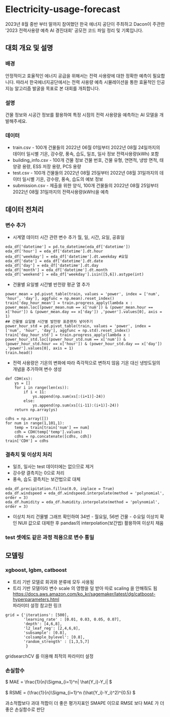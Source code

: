 # Electricity-usage-forecast

2023년 8월 중반 부터 말까지 참여했던 한국 에너지 공단이 주최하고 Dacon이 주관한 '2023 전력사용량 예측 AI 경진대회' 공모전 코드 파일 정리 및 기록입니다. 

## 대회 개요 및 설명

### 배경
안정적이고 효율적인 에너지 공급을 위해서는 전력 사용량에 대한 정확한 예측이 필요합니다.
따라서 한국에너지공단에서는 전력 사용량 예측 시뮬레이션을 통한 효율적인 인공지능 알고리즘 발굴을 목표로 본 대회를 개최합니다.

### 설명
건물 정보와 시공간 정보를 활용하여 특정 시점의 전력 사용량을 예측하는 AI 모델을 개발해주세요.

### 데이터
* train.csv - 100개 건물들의 2022년 06월 01일부터 2022년 08월 24일까지의 데이터
  일시별 기온, 강수량, 풍속, 습도, 일조, 일사 정보
  전력사용량(kWh) 포함
* building_info.csv - 100개 건물 정보
  건물 번호, 건물 유형, 연면적, 냉방 면적, 태양광 용량, ESS 저장 용량, PCS 용량
* test.csv - 100개 건물들의 2022년 08월 25일부터 2022년 08월 31일까지의 데이터
  일시별 기온, 강수량, 풍속, 습도의 예보 정보
* submission.csv - 제출을 위한 양식, 100개 건물들의 2022년 08월 25일부터 2022년 08월 31일까지의 전력사용량(kWh)을 예측

## 데이터 전처리

### 변수 추가
+ 시계열 데이터 시간 관련 변수 추가
  월, 일, 시간, 요일, 공휴일
```
eda_df['datetime'] = pd.to_datetime(eda_df['datetime'])
eda_df['hour'] = eda_df['datetime'].dt.hour
eda_df['weekday'] = eda_df['datetime'].dt.weekday #요일
eda_df['date'] = eda_df['datetime'].dt.date
eda_df['day'] = eda_df['datetime'].dt.day
eda_df['month'] = eda_df['datetime'].dt.month
eda_df['weekend'] = eda_df['weekday'].isin([5,6]).astype(int)
```
+ 건물별 요일별 시간별 반전량 평균 열 추가
```
power_mean = pd.pivot_table(train, values = 'power', index = ['num', 'hour', 'day'], aggfunc = np.mean).reset_index()
train['day_hour_mean'] = train.progress_apply(lambda x : power_mean.loc[(power_mean.num == x['num']) & (power_mean.hour == x['hour']) & (power_mean.day == x['day']) ,'power'].values[0], axis = 1)
## 건물별 요일별 시간별 발전량 표준편차 넣어주기
power_hour_std = pd.pivot_table(train, values = 'power', index = ['num', 'hour', 'day'], aggfunc = np.std).reset_index()
train['day_hour_std'] = train.progress_apply(lambda x : power_hour_std.loc[(power_hour_std.num == x['num']) & (power_hour_std.hour == x['hour']) & (power_hour_std.day == x['day']) ,'power'].values[0], axis = 1)
train.head()
```


+ 전력 사용량은 기온의 변화에 따라 즉각적으로 변하지 않음
  기온 대신 냉방도일의 개념을 추가하여 변수 생성
```
def CDH(xs):
    ys = []
    for i in range(len(xs)):
        if i < 11:
            ys.append(np.sum(xs[:(i+1)]-24))
        else:
            ys.append(np.sum(xs[(i-11):(i+1)]-24))
    return np.array(ys)

cdhs = np.array([])
for num in range(1,101,1):
    temp = train[train['num'] == num]
    cdh = CDH(temp['temp'].values)
    cdhs = np.concatenate([cdhs, cdh])
train['CDH'] = cdhs
```

### 결측치 및 이상치 처리
+ 일조, 일사는 test 데이터에는 없으므로 제거
+ 강수량 결측치는 0으로 처리
+ 풍속, 습도 결측치는 보간법으로 대체
```
eda_df.precipitation.fillna(0.0, inplace = True)
eda_df.windspeed = eda_df.windspeed.interpolate(method = 'polynomial', order = 3)
eda_df.humidity = eda_df.humidity.interpolate(method = 'polynomial', order = 3)
```
+ 이상치 처리
  건물별 그래프 확인하여 34번 - 월요일, 56번 건물 - 수요일 이상치 확인
  NUll 값으로 대체한 후 pandas의 interpolation(보간법) 활용하여 이상치 채움

### test 셋에도 같은 과정 적용으로 변수 통일



## 모델링

### xgboost, lgbm, catboost
+ 트리 기반 모델로 회귀와 분류에 모두 사용됨
+ 트리 기반 모델이라 변수 scale 의 영향을 덜 받아 따로 scaling 을 안해줘도 됨
https://docs.aws.amazon.com/ko_kr/sagemaker/latest/dg/catboost-hyperparameters.html  
파라미터 설정 참고한 링크

```
grid = {'iterations': [500],
        'learning_rate' : [0.01, 0.03, 0.05, 0.07],
        'depth': [4,6,8],
        'l2_leaf_reg': [2,4,6,8],
        'subsample': [0.8],
        'colsample_bylevel': [0.8],
        'random_strength' : [1,3,5,7]
         }
```
gridsearchCV 를 이용해 최적의 파라미터 설정

### 손실함수
$ MAE = \frac{1}{n}\Sigma_{i=1}^n| \hat{Y_i}-Y_i| $ <br/><br/>
$ RSME = (\frac{1}{n}\Sigma_{i=1}^n (\hat{Y_i}-Y_i)^2)^{0.5} $  

과소적합보다 과대 적합이 더 좋은 평가지표인 SMAPE 이므로 RMSE 보다 MAE 가 더 좋은 손실함수로 판단




